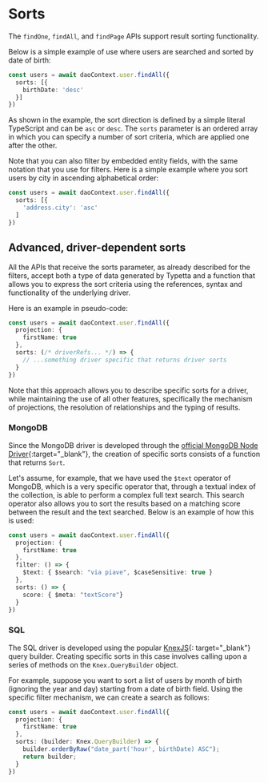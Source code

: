 # Sorts

The `findOne`, `findAll`, and `findPage` APIs support result sorting functionality.

Below is a simple example of use where users are searched and sorted by date of birth:

```typescript
const users = await daoContext.user.findAll({
  sorts: [{
    birthDate: 'desc'
  }]
})
```

As shown in the example, the sort direction is defined by a simple literal TypeScript and can be `asc` or `desc`. The `sorts` parameter is an ordered array in which you can specify a number of sort criteria, which are applied one after the other.

Note that you can also filter by embedded entity fields, with the same notation that you use for filters. Here is a simple example where you sort users by city in ascending alphabetical order:

```typescript
const users = await daoContext.user.findAll({
  sorts: [{
    'address.city': 'asc'
  ]
})
```

## Advanced, driver-dependent sorts

All the APIs that receive the sorts parameter, as already described for the filters, accept both a type of data generated by Typetta and a function that allows you to express the sort criteria using the references, syntax and functionality of the underlying driver.

Here is an example in pseudo-code:
```typescript
const users = await daoContext.user.findAll({
  projection: {
    firstName: true
  },
  sorts: (/* driverRefs... */) => {
    // ...something driver specific that returns driver sorts
  }
})
```

Note that this approach allows you to describe specific sorts for a driver, while maintaining the use of all other features, specifically the mechanism of projections, the resolution of relationships and the typing of results.

### MongoDB

Since the MongoDB driver is developed through the [official MongoDB Node Driver](https://docs.mongodb.com/drivers/node/current/){:target="_blank"}, the creation of specific sorts consists of a function that returns `Sort`.

Let's assume, for example, that we have used the `$text` operator of MongoDB, which is a very specific operator that, through a textual index of the collection, is able to perform a complex full text search. This search operator also allows you to sort the results based on a matching score between the result and the text searched. Below is an example of how this is used:

```typescript
const users = await daoContext.user.findAll({
  projection: {
    firstName: true
  },
  filter: () => {
    $text: { $search: "via piave", $caseSensitive: true }
  },
  sorts: () => {
    score: { $meta: "textScore"}
  }
})
```

### SQL

The SQL driver is developed using the popular [KnexJS](https://knexjs.org/){: target="_blank"} query builder. Creating specific sorts in this case involves calling upon a series of methods on the `Knex.QueryBuilder` object.

For example, suppose you want to sort a list of users by month of birth (ignoring the year and day) starting from a date of birth field. Using the specific filter mechanism, we can create a search as follows:

```typescript
const users = await daoContext.user.findAll({
  projection: {
    firstName: true
  },
  sorts: (builder: Knex.QueryBuilder) => {
    builder.orderByRaw("date_part('hour', birthDate) ASC");
    return builder;
  }
})
```
